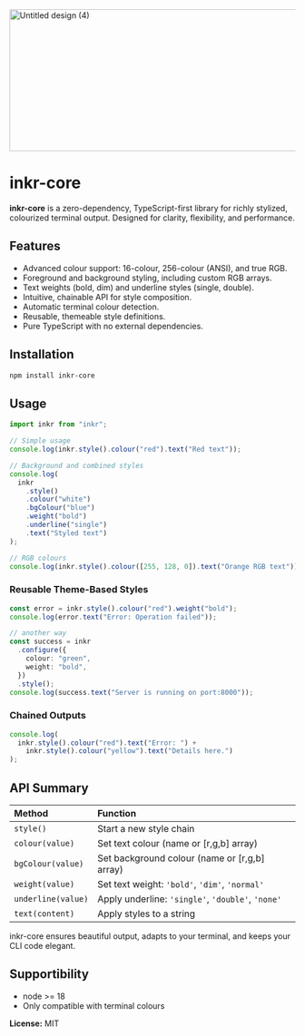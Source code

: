 <img width="1000" height="250" alt="Untitled design (4)" src="https://github.com/user-attachments/assets/52470c0d-1b2f-4f66-b9ac-2f058fafdcec" />

# inkr-core

**inkr-core** is a zero-dependency, TypeScript-first library for richly stylized, colourized terminal output. Designed for clarity, flexibility, and performance.

## Features

- Advanced colour support: 16-colour, 256-colour (ANSI), and true RGB.
- Foreground and background styling, including custom RGB arrays.
- Text weights (bold, dim) and underline styles (single, double).
- Intuitive, chainable API for style composition.
- Automatic terminal colour detection.
- Reusable, themeable style definitions.
- Pure TypeScript with no external dependencies.

## Installation

```bash
npm install inkr-core
```

## Usage

```typescript
import inkr from "inkr";

// Simple usage
console.log(inkr.style().colour("red").text("Red text"));

// Background and combined styles
console.log(
  inkr
    .style()
    .colour("white")
    .bgColour("blue")
    .weight("bold")
    .underline("single")
    .text("Styled text")
);

// RGB colours
console.log(inkr.style().colour([255, 128, 0]).text("Orange RGB text"));
```

### Reusable Theme-Based Styles

```typescript
const error = inkr.style().colour("red").weight("bold");
console.log(error.text("Error: Operation failed"));

// another way
const success = inkr
  .configure({
    colour: "green",
    weight: "bold",
  })
  .style();
console.log(success.text("Server is running on port:8000"));
```

### Chained Outputs

```typescript
console.log(
  inkr.style().colour("red").text("Error: ") +
    inkr.style().colour("yellow").text("Details here.")
);
```

## API Summary

| Method             | Function                                          |
| :----------------- | :------------------------------------------------ |
| `style()`          | Start a new style chain                           |
| `colour(value)`    | Set text colour (name or [r,g,b] array)           |
| `bgColour(value)`  | Set background colour (name or [r,g,b] array)     |
| `weight(value)`    | Set text weight: `'bold'`, `'dim'`, `'normal'`    |
| `underline(value)` | Apply underline: `'single'`, `'double'`, `'none'` |
| `text(content)`    | Apply styles to a string                          |

inkr-core ensures beautiful output, adapts to your terminal, and keeps your CLI code elegant.

## Supportibility

- node >= 18
- Only compatible with terminal colours

**License:** MIT
